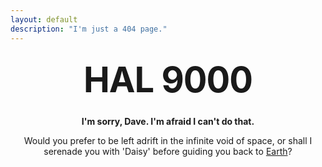 ```yaml
---
layout: default
description: "I'm just a 404 page."
---
```


<style type="text/css" media="screen">
  .container {
    margin: 10px auto;
    max-width: 600px;
    text-align: center;
  }
  h1 {
    margin: 30px 0;
    font-size: 4em;
    line-height: 1;
    letter-spacing: -1px;
  }
</style>

<div class="container">
  <h1>HAL 9000</h1>

  <p><strong>I'm sorry, Dave. I'm afraid I can't do that.</strong></p>
  <p>Would you prefer to be left adrift in the infinite void of space, or shall I serenade you with 'Daisy' before guiding you back to <a href="https://thekingof.cool/">Earth</a>?</p>
</div>
